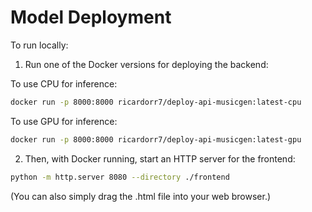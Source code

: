 # Model Deployment

To run locally:
1. Run one of the Docker versions for deploying the backend:

To use CPU for inference:

```sh
docker run -p 8000:8000 ricardorr7/deploy-api-musicgen:latest-cpu
```

To use GPU for inference:

```sh
docker run -p 8000:8000 ricardorr7/deploy-api-musicgen:latest-gpu
```

2. Then, with Docker running, start an HTTP server for the frontend:
```sh
python -m http.server 8080 --directory ./frontend
```

(You can also simply drag the .html file into your web browser.)
